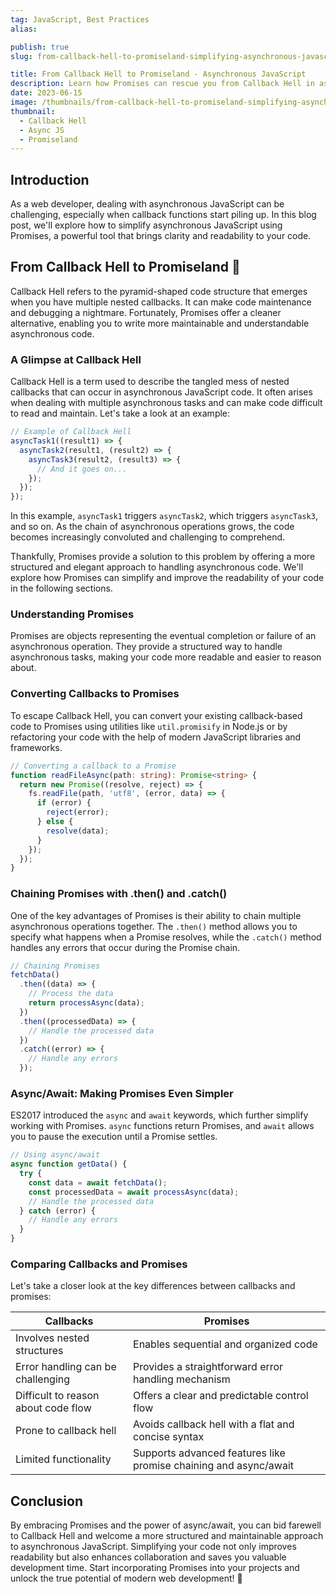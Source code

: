 ```yaml
---
tag: JavaScript, Best Practices
alias:

publish: true
slug: from-callback-hell-to-promiseland-simplifying-asynchronous-javascript

title: From Callback Hell to Promiseland - Asynchronous JavaScript
description: Learn how Promises can rescue you from Callback Hell in asynchronous JavaScript. Simplify your code, enhance maintainability, and boost development efficiency.
date: 2023-06-15
image: /thumbnails/from-callback-hell-to-promiseland-simplifying-asynchronous-javascript.png
thumbnail:
  - Callback Hell
  - Async JS
  - Promiseland
---
```


## Introduction
As a web developer, dealing with asynchronous JavaScript can be challenging, especially when callback functions start piling up. In this blog post, we'll explore how to simplify asynchronous JavaScript using Promises, a powerful tool that brings clarity and readability to your code.

## From Callback Hell to Promiseland 🌈

Callback Hell refers to the pyramid-shaped code structure that emerges when you have multiple nested callbacks. It can make code maintenance and debugging a nightmare. Fortunately, Promises offer a cleaner alternative, enabling you to write more maintainable and understandable asynchronous code.

### A Glimpse at Callback Hell

Callback Hell is a term used to describe the tangled mess of nested callbacks that can occur in asynchronous JavaScript code. It often arises when dealing with multiple asynchronous tasks and can make code difficult to read and maintain. Let's take a look at an example:

```typescript
// Example of Callback Hell
asyncTask1((result1) => {
  asyncTask2(result1, (result2) => {
    asyncTask3(result2, (result3) => {
      // And it goes on...
    });
  });
});
```

In this example, `asyncTask1` triggers `asyncTask2`, which triggers `asyncTask3`, and so on. As the chain of asynchronous operations grows, the code becomes increasingly convoluted and challenging to comprehend.

Thankfully, Promises provide a solution to this problem by offering a more structured and elegant approach to handling asynchronous code. We'll explore how Promises can simplify and improve the readability of your code in the following sections.

### Understanding Promises
Promises are objects representing the eventual completion or failure of an asynchronous operation. They provide a structured way to handle asynchronous tasks, making your code more readable and easier to reason about.

### Converting Callbacks to Promises 
To escape Callback Hell, you can convert your existing callback-based code to Promises using utilities like `util.promisify` in Node.js or by refactoring your code with the help of modern JavaScript libraries and frameworks.

```typescript
// Converting a callback to a Promise
function readFileAsync(path: string): Promise<string> {
  return new Promise((resolve, reject) => {
    fs.readFile(path, 'utf8', (error, data) => {
      if (error) {
        reject(error);
      } else {
        resolve(data);
      }
    });
  });
}
```

### Chaining Promises with .then() and .catch()
One of the key advantages of Promises is their ability to chain multiple asynchronous operations together. The `.then()` method allows you to specify what happens when a Promise resolves, while the `.catch()` method handles any errors that occur during the Promise chain.

```typescript
// Chaining Promises
fetchData()
  .then((data) => {
    // Process the data
    return processAsync(data);
  })
  .then((processedData) => {
    // Handle the processed data
  })
  .catch((error) => {
    // Handle any errors
  });
```

### Async/Await: Making Promises Even Simpler
ES2017 introduced the `async` and `await` keywords, which further simplify working with Promises. `async` functions return Promises, and `await` allows you to pause the execution until a Promise settles.

```typescript
// Using async/await
async function getData() {
  try {
    const data = await fetchData();
    const processedData = await processAsync(data);
    // Handle the processed data
  } catch (error) {
    // Handle any errors
  }
}
```

### Comparing Callbacks and Promises

Let's take a closer look at the key differences between callbacks and promises:

| Callbacks | Promises |
| --- | --- |
| Involves nested structures | Enables sequential and organized code |
| Error handling can be challenging | Provides a straightforward error handling mechanism |
| Difficult to reason about code flow | Offers a clear and predictable control flow |
| Prone to callback hell | Avoids callback hell with a flat and concise syntax |
| Limited functionality | Supports advanced features like promise chaining and async/await |


## Conclusion
By embracing Promises and the power of async/await, you can bid farewell to Callback Hell and welcome a more structured and maintainable approach to asynchronous JavaScript. Simplifying your code not only improves readability but also enhances collaboration and saves you valuable development time. Start incorporating Promises into your projects and unlock the true potential of modern web development! 🚀



